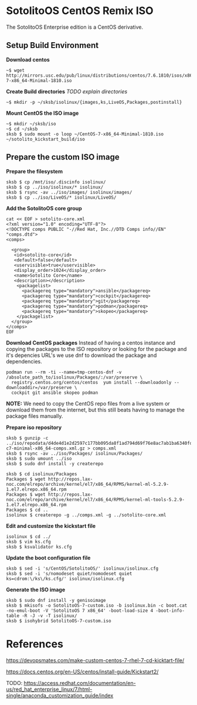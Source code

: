 # SotolitoOS CentOS Remix ISO

The SotolitoOS Enterprise edition is a CentOS derivative.

## Setup Build Environment

**Download centos**

```
~$ wget http://mirrors.usc.edu/pub/linux/distributions/centos/7.6.1810/isos/x86_64/CentOS-7-x86_64-Minimal-1810.iso
```

**Create Build directories**
*TODO explain directories*

```
~$ mkdir -p ~/sksb/isolinux/{images,ks,LiveOS,Packages,postinstall}
```

**Mount CentOS the ISO image**

```
~$ mkdir ~/sksb/iso
~$ cd ~/sksb
sksb $ sudo mount -o loop ~/CentOS-7-x86_64-Minimal-1810.iso ~/sotolito_kickstart_build/iso
```

## Prepare the custom ISO image

**Prepare the filesystem**
```
sksb $ cp /mnt/iso/.discinfo isolinux/
sksb $ cp ../iso/isolinux/* isolinux/
sksb $ rsync -av ../iso/images/ isolinux/images/
sksb $ cp ../iso/LiveOS/* isolinux/LiveOS/
```

**Add the SotolitoOS core group**

```
cat << EOF > sotolito-core.xml
<?xml version="1.0" encoding="UTF-8"?>
<!DOCTYPE comps PUBLIC "-//Red Hat, Inc.//DTD Comps info//EN" "comps.dtd">
<comps>
        
  <group>
   <id>sotolito-core</id>
   <default>false</default>
   <uservisible>true</uservisible>
   <display_order>1024</display_order>
   <name>Sotolito Core</name>
   <description></description>
    <packagelist>
      <packagereq type="mandatory">ansible</packagereq>
      <packagereq type="mandatory">cockpit</packagereq>
      <packagereq type="mandatory">git</packagereq>
      <packagereq type="mandatory">podman</packagereq>
      <packagereq type="mandatory">skopeo</packagereq>
    </packagelist>
  </group>
</comps>
EOF
```

**Download CentOS packages**
Instead of having a centos instance and copying the packages to the ISO repository 
or looking for the package and it's depencies URL's we use dnf to download the 
package and dependencies.

```
podman run --rm -ti --name=tmp-centos-dnf -v /absolute_path_to/isolinux/Packages/:/var/preserve \
  registry.centos.org/centos/centos  yum install --downloadonly --downloaddir=/var/preserve \
  cockpit git ansible skopeo podman
```
**NOTE:** We need to copy the CentOS repo files from a live system or download them from the internet,
but this still beats having to manage the package files manually.

**Prepare iso repository**
```
sksb $ gunzip -c ../iso/repodata/d4de4d1e2d2597c177bb095da8f1ad794d69f76e8ac7ab1ba6340fdd0969e936-c7-minimal-x86_64-comps.xml.gz > comps.xml
sksb $ rsync -av ../iso/Packages/ isolinux/Packages/
sksb $ sudo umount ../iso
sksb $ sudo dnf install -y createrepo

sksb $ cd isolinux/Packages
Packages $ wget http://repos.lax-noc.com/elrepo/archive/kernel/el7/x86_64/RPMS/kernel-ml-5.2.9-1.el7.elrepo.x86_64.rpm
Packages $ wget http://repos.lax-noc.com/elrepo/archive/kernel/el7/x86_64/RPMS/kernel-ml-tools-5.2.9-1.el7.elrepo.x86_64.rpm
Packages $ cd ..
isolinux $ createrepo -g ../comps.xml -g ../sotolito-core.xml
```

**Edit and customize the kickstart file**
```
isolinux $ cd ../
sksb $ vim ks.cfg
sksb $ ksvalidator ks.cfg
```

**Update the boot configuration file**

```
sksb $ sed -i 's/CentOS/SotolitoOS/' isolinux/isolinux.cfg
sksb $ sed -i 's/nomodeset quiet/nomodeset quiet ks=cdrom:\/ks\/ks.cfg/' isolinux/isolinux.cfg
```

**Generate the ISO image**

```
sksb $ sudo dnf install -y genisoimage
sksb $ mkisofs -o SotolitoOS-7-custom.iso -b isolinux.bin -c boot.cat -no-emul-boot -V 'SotolitoOS 7 x86_64' -boot-load-size 4 -boot-info-table -R -J -v -T isolinux/
sksb $ isohybrid SotolitoOS-7-custom.iso
```




# References
https://devopsmates.com/make-custom-centos-7-rhel-7-cd-kicktart-file/

https://docs.centos.org/en-US/centos/install-guide/Kickstart2/

TODO: https://access.redhat.com/documentation/en-us/red_hat_enterprise_linux/7/html-single/anaconda_customization_guide/index

